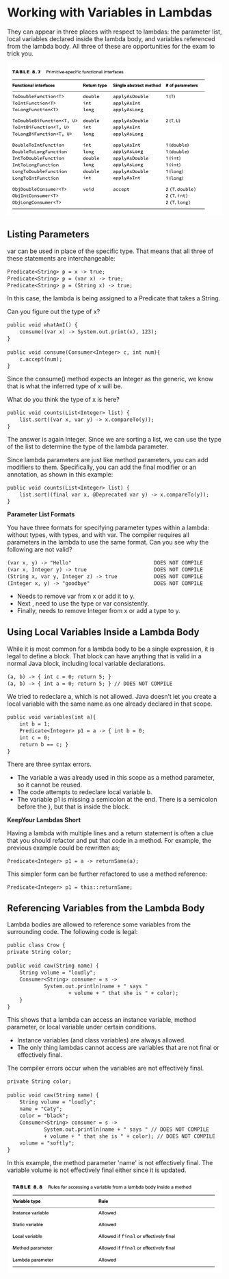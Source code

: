 # Working with Variables in Lambdas

They can appear in three places with respect to lambdas: the parameter list, local variables declared inside the lambda
body, and variables referenced from the lambda body. All three of these are opportunities for the exam to trick you.

![](workingwithvariablesinlambdas/primitive-specific-functional-interfaces.png)

## Listing Parameters

var can be used in place of the specific type. That means that all three of these statements are interchangeable:

    Predicate<String> p = x -> true;
    Predicate<String> p = (var x) -> true;
    Predicate<String> p = (String x) -> true;

In this case, the lambda is being assigned to a Predicate that takes a String.

Can you figure out the type of x?

    public void whatAmI() {
        consume((var x) -> System.out.print(x), 123);
    }

    public void consume(Consumer<Integer> c, int num){ 
        c.accept(num);
    }

Since the consume() method expects an Integer as the generic, we know that is what the inferred type of x will be.

What do you think the type of x is here?

    public void counts(List<Integer> list) {
        list.sort((var x, var y) -> x.compareTo(y));
    }

The answer is again Integer. Since we are sorting a list, we can use the type of the list to determine the type of the
lambda parameter.

Since lambda parameters are just like method parameters, you can add modifiers to them. Specifically, you can add the
final modifier or an annotation, as shown in this example:

    public void counts(List<Integer> list) {
        list.sort((final var x, @Deprecated var y) -> x.compareTo(y));
    }

**Parameter List Formats**

You have three formats for specifying parameter types within a lambda: without types, with types, and with var.
The compiler requires all parameters in the lambda to use the same format. Can you see why the following are not valid?

    (var x, y) -> "Hello"                           DOES NOT COMPILE
    (var x, Integer y) -> true                      DOES NOT COMPILE
    (String x, var y, Integer z) -> true            DOES NOT COMPILE
    (Integer x, y) -> "goodbye"                     DOES NOT COMPILE

- Needs to remove var from x or add it to y.
- Next , need to use the type or var consistently.
- Finally, needs to remove Integer from x or add a type to y.

## Using Local Variables Inside a Lambda Body

While it is most common for a lambda body to be a single expression, it is legal to define a block. That block can have
anything that is valid in a normal Java block, including local variable declarations.

    (a, b) -> { int c = 0; return 5; }
    (a, b) -> { int a = 0; return 5; } // DOES NOT COMPILE

We tried to redeclare a, which is not allowed. Java doesn’t let you create a local variable with the same name as one
already declared in that scope.

    public void variables(int a){ 
        int b = 1;
        Predicate<Integer> p1 = a -> { int b = 0;
        int c = 0;
        return b == c; } 
    }

There are three syntax errors.

- The variable a was already used in this scope as a method parameter, so it cannot be reused.
- The code attempts to redeclare local variable b.
- The variable p1 is missing a semicolon at the end. There is a semicolon before the }, but that is inside the block.

**KeepYour Lambdas Short**

Having a lambda with multiple lines and a return statement is often a clue that you should refactor and put that code in
a method. For example, the previous example could be rewritten as;

    Predicate<Integer> p1 = a -> returnSame(a);

This simpler form can be further refactored to use a method reference:

    Predicate<Integer> p1 = this::returnSame;

## Referencing Variables from the Lambda Body

Lambda bodies are allowed to reference some variables from the surrounding code. The following code is legal:

    public class Crow {
    private String color;

    public void caw(String name) {
        String volume = "loudly";
        Consumer<String> consumer = s ->
                System.out.println(name + " says "
                        + volume + " that she is " + color);
        }
    }

This shows that a lambda can access an instance variable, method parameter, or local variable under certain
conditions.

- Instance variables (and class variables) are always allowed.
- The only thing lambdas cannot access are variables that are not final or effectively final.

The compiler errors occur when the variables are not effectively final.

    private String color;

    public void caw(String name) {
        String volume = "loudly";
        name = "Caty";
        color = "black";
        Consumer<String> consumer = s ->
                System.out.println(name + " says " // DOES NOT COMPILE
                + volume + " that she is " + color); // DOES NOT COMPILE
        volume = "softly";
    }

In this example, the method parameter 'name' is not effectively final.
The variable volume is not effectively final either since it is updated.

![](workingwithvariablesinlambdas/rules-for-accessing-a-variable-from-a-lambda-body-inside-a-method.png)